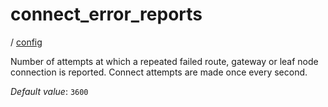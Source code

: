 # connect_error_reports

/ [config](/ref/config/index.md) 

Number of attempts at which a repeated failed route, gateway
or leaf node connection is reported. Connect attempts are made
once every second.

*Default value*: `3600`
